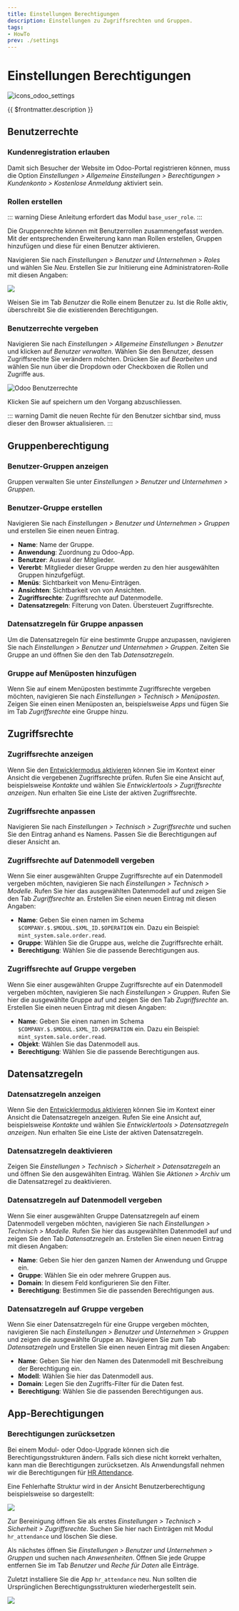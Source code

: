 ```yaml
---
title: Einstellungen Berechtigungen
description: Einstellungen zu Zugriffsrechten und Gruppen.
tags:
- HowTo
prev: ./settings
---
```

# Einstellungen Berechtigungen
![icons_odoo_settings](attachments/icons_odoo_settings.png)

{{ $frontmatter.description }}

## Benutzerrechte

### Kundenregistration erlauben

Damit sich Besucher der Website im Odoo-Portal registrieren können, muss die Option *Einstellungen > Allgemeine Einstellungen > Berechtigungen > Kundenkonto > Kostenlose Anmeldung* aktiviert sein.

### Rollen erstellen

::: warning
Diese Anleitung erfordert das Modul `base_user_role`.
:::

Die Gruppenrechte können mit Benutzerrollen zusammengefasst werden. Mit der entsprechenden Erweiterung kann man Rollen erstellen, Gruppen hinzufügen und diese für einen Benutzer aktivieren.

Navigieren Sie nach *Einstellungen > Benutzer und Unternehmen > Roles* und wählen Sie *Neu*. Erstellen Sie zur Initiierung eine Administratoren-Rolle mit diesen Angaben:

![](attachments/Odoo%20Einstellungen%20Benutzerrolle%20Administrator.png)

Weisen Sie im Tab *Benutzer* die Rolle einem Benutzer zu. Ist die Rolle aktiv, überschreibt Sie die existierenden Berechtigungen.

### Benutzerrechte vergeben

Navigieren Sie nach *Einstellungen > Allgemeine Einstellungen > Benutzer* und klicken auf *Benutzer verwalten*. Wählen Sie den Benutzer, dessen Zugriffsrechte Sie verändern möchten. Drücken Sie auf *Bearbeiten* und wählen Sie nun über die Dropdown oder Checkboxen die Rollen und Zugriffe aus.

![Odoo Benutzerrechte](attachments/Einstellungen%20Benutzerrechte.png)

Klicken Sie auf speichern um den Vorgang abzuschliessen.

::: warning
Damit die neuen Rechte für den Benutzer sichtbar sind, muss dieser den Browser aktualisieren.
:::

## Gruppenberechtigung

### Benutzer-Gruppen anzeigen

Gruppen verwalten Sie unter *Einstellungen > Benutzer und Unternehmen > Gruppen*.

### Benutzer-Gruppe erstellen

Navigieren Sie nach *Einstellungen > Benutzer und Unternehmen > Gruppen* und erstellen Sie einen neuen Eintrag.

* **Name**: Name der Gruppe.
* **Anwendung**: Zuordnung zu Odoo-App.
* **Benutzer**: Auswal der Mitglieder.
* **Vererbt**: Mitglieder dieser Gruppe werden zu den hier ausgewählten Gruppen hinzufgefügt.
* **Menüs**: Sichtbarkeit von Menu-Einträgen.
* **Ansichten**: Sichtbarkeit von von Ansichten.
* **Zugriffsrechte**: Zugriffsrechte auf Datenmodelle.
* **Datensatzregeln**: Filterung von Daten. Übersteuert Zugriffsrechte.

### Datensatzregeln für Gruppe anpassen

Um die Datensatzregeln für eine bestimmte Gruppe anzupassen, navigieren Sie nach *Einstellungen > Benutzer und Unternehmen > Gruppen*. Zeiten Sie Gruppe an und öffnen Sie den den Tab *Datensatzregeln*.

### Gruppe auf Menüposten hinzufügen

Wenn Sie auf einem Menüposten bestimmte Zugriffsrechte vergeben möchten, navigieren Sie nach *Einstellungen > Technisch > Menüposten*. Zeigen Sie einen einen Menüposten an, beispielsweise *Apps* und fügen Sie im Tab *Zugriffsrechte* eine Gruppe hinzu.

## Zugriffsrechte

### Zugriffsrechte anzeigen

Wenn Sie den [Entwicklermodus aktivieren](Settings.md#Entwicklermodus%20aktivieren) können Sie im Kontext einer Ansicht die vergebenen Zugriffsrechte prüfen. Rufen Sie eine Ansicht auf, beispielsweise *Kontakte* und wählen Sie *Entwicklertools > Zugriffsrechte anzeigen*. Nun erhalten Sie eine Liste der aktiven Zugriffsrechte.

### Zugriffsrechte anpassen

Navigieren Sie nach *Einstellungen > Technisch > Zugriffsrechte* und suchen Sie den Eintrag anhand es Namens. Passen Sie die Berechtigungen auf dieser Ansicht an.

### Zugriffsrechte auf Datenmodell vergeben

Wenn Sie einer ausgewählten Gruppe Zugriffsrechte auf ein Datenmodell vergeben möchten, navigieren Sie nach *Einstellungen > Technisch > Modelle*. Rufen Sie hier das ausgewählten Datenmodell auf und zeigen Sie den Tab *Zugriffsrechte* an. Erstellen Sie einen neuen Eintrag mit diesen Angaben:

* **Name**: Geben Sie einen namen im Schema `$COMPANY.$.$MODUL.$XML_ID.$OPERATION` ein. Dazu ein Beispiel: `mint_system.sale.order.read`.
* **Gruppe**: Wählen Sie die Gruppe aus, welche die Zugriffsrechte erhält.
* **Berechtigung**: Wählen Sie die passende Berechtigungen aus.

### Zugriffsrechte auf Gruppe vergeben

Wenn Sie einer ausgewählten Gruppe Zugriffsrechte auf ein Datenmodell vergeben möchten, navigieren Sie nach *Einstellungen > Gruppen*. Rufen Sie hier die ausgewählte Gruppe auf und zeigen Sie den Tab *Zugriffsrechte* an. Erstellen Sie einen neuen Eintrag mit diesen Angaben:

* **Name**: Geben Sie einen namen im Schema `$COMPANY.$.$MODUL.$XML_ID.$OPERATION` ein. Dazu ein Beispiel: `mint_system.sale.order.read`.
* **Objekt**: Wählen Sie das Datenmodell aus.
* **Berechtigung**: Wählen Sie die passende Berechtigungen aus.

## Datensatzregeln

### Datensatzregeln anzeigen

Wenn Sie den [Entwicklermodus aktivieren](Settings.md#Entwicklermodus%20aktivieren) können Sie im Kontext einer Ansicht die Datensatzregeln anzeigen. Rufen Sie eine Ansicht auf, beispielsweise *Kontakte* und wählen Sie *Entwicklertools > Datensatzregeln anzeigen*. Nun erhalten Sie eine Liste der aktiven Datensatzregeln.

### Datensatzregeln deaktivieren

Zeigen Sie *Einstellungen > Technisch > Sicherheit > Datensatzregeln* an und öffnen Sie den ausgewählten Eintrag. Wählen Sie *Aktionen > Archiv* um die Datensatzregel zu deaktivieren.

### Datensatzregeln auf Datenmodell vergeben

Wenn Sie einer ausgewählten Gruppe Datensatzregeln auf einem Datenmodell vergeben möchten, navigieren Sie nach *Einstellungen > Technisch > Modelle*. Rufen Sie hier das ausgewählten Datenmodell auf und zeigen Sie den Tab *Datensatzregeln* an. Erstellen Sie einen neuen Eintrag mit diesen Angaben:

* **Name**: Geben Sie hier den ganzen Namen der Anwendung und Gruppe ein.
* **Gruppe**: Wählen Sie ein oder mehrere Gruppen aus.
* **Domain**: In diesem Feld konfigurieren Sie den Filter.
* **Berechtigung**: Bestimmen Sie die passenden Berechtigungen aus.

### Datensatzregeln auf Gruppe vergeben

Wenn Sie einer Datensatzregeln für eine Gruppe vergeben möchten, navigieren Sie nach *Einstellungen > Benutzer und Unternehmen > Gruppen* und zeigen die ausgewählte Gruppe an. Navigieren Sie zum Tab *Datensatzregeln* und Erstellen Sie einen neuen Eintrag mit diesen Angaben:

* **Name**: Geben Sie hier den Namen des Datenmodell mit Beschreibung der Berechtigung ein.
* **Modell**: Wählen Sie hier das Datenmodell aus.
* **Domain**: Legen Sie den Zugriffs-Filter für die Daten fest.
* **Berechtigung**: Wählen Sie die passenden Berechtigungen aus.

## App-Berechtigungen

### Berechtigungen zurücksetzen

Bei einem Modul- oder Odoo-Upgrade können sich die Berechtigungsstrukturen ändern. Falls sich diese nicht korrekt verhalten, kann man die Berechtigungen zurücksetzen. Als Anwendungsfall nehmen wir die Berechtigungen für [HR Attendance](HR%20Attendance.md).

Eine Fehlerhafte Struktur wird in der Ansicht Benutzerberechtigung beispielsweise so dargestellt:

![](attachments/Einstellungen%20fehlerhafte%20Berechtigungsstruktur.png)

Zur Bereinigung öffnen Sie als erstes *Einstellungen > Technisch > Sicherheit > Zugriffsrechte*. Suchen Sie hier nach Einträgen mit Modul `hr_attendance` und löschen Sie diese.

Als nächstes öffnen Sie *Einstellungen > Benutzer und Unternehmen > Gruppen* und  suchen nach *Anwesenheiten*. Öffnen Sie jede Gruppe  entfernen Sie im Tab *Benutzer* und *Reche für Daten* alle Einträge.

Zuletzt installiere Sie die App `hr_attendance` neu. Nun sollten die Ursprünglichen Berechtigungsstrukturen wiederhergestellt sein.

![](attachments/Einstellungen%20Berechtigungen%20korrigiert.png)